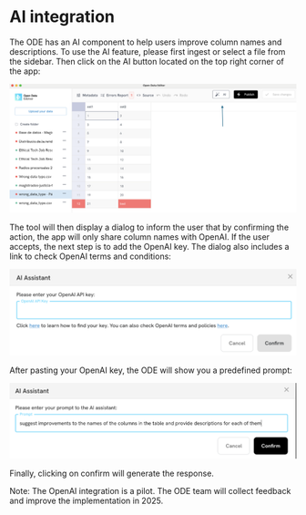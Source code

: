 # AI integration

The ODE has an AI component to help users improve column names and descriptions. To use the AI feature, please first ingest or select a file from the sidebar. Then click on the AI button located on the top right corner of the app:

![AI Integration button is located in the top panel](./assets/ai-integration/ai-integration-1.png)

The tool will then display a dialog to inform the user that by confirming the action, the app will only share column names with OpenAI. If the user accepts, the next step is to add the OpenAI key. The dialog also includes a link to check OpenAI terms and conditions:

![OpenAI key dialog](./assets/ai-integration/ai-integration-2.png)

After pasting your OpenAI key, the ODE will show you a predefined prompt:

![OpenAI Prompt dialog](./assets/ai-integration/ai-integration-3.png)

Finally, clicking on confirm will generate the response.

Note: The OpenAI integration is a pilot. The ODE team will collect feedback and improve the implementation in 2025.
